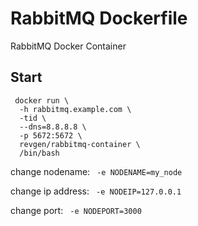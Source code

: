 RabbitMQ Dockerfile
===================

RabbitMQ Docker Container

## Start

```
 docker run \
  -h rabbitmq.example.com \
  -tid \
  --dns=8.8.8.8 \
  -p 5672:5672 \
  revgen/rabbitmq-container \
  /bin/bash
``` 

change nodename: 
` -e NODENAME=my_node`

change ip address:
` -e NODEIP=127.0.0.1`

change port:
` -e NODEPORT=3000`

